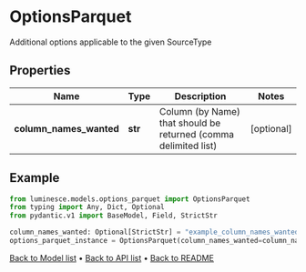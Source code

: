 # OptionsParquet

Additional options applicable to the given SourceType
## Properties
Name | Type | Description | Notes
------------ | ------------- | ------------- | -------------
**column_names_wanted** | **str** | Column (by Name) that should be returned (comma delimited list) | [optional] 
## Example

```python
from luminesce.models.options_parquet import OptionsParquet
from typing import Any, Dict, Optional
from pydantic.v1 import BaseModel, Field, StrictStr

column_names_wanted: Optional[StrictStr] = "example_column_names_wanted"
options_parquet_instance = OptionsParquet(column_names_wanted=column_names_wanted)

```

[Back to Model list](../README.md#documentation-for-models) &#8226; [Back to API list](../README.md#documentation-for-api-endpoints) &#8226; [Back to README](../README.md)

